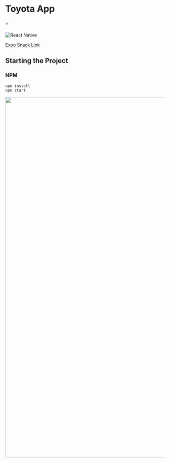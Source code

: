 # Toyota App
:star:

![React Native](https://img.shields.io/badge/react_native-%2320232a.svg?style=for-the-badge&logo=react&logoColor=%2361DAFB)

[Expo Snack Link](https://snack.expo.dev/@codelikeagirl91/toyota)

## Starting the Project

### NPM

```
npm install
npm start
```

<img src="https://user-images.githubusercontent.com/25946305/146310613-6371fdf0-7107-4102-ab51-cbdc1adcb579.jpg" width="590" height="1136">
